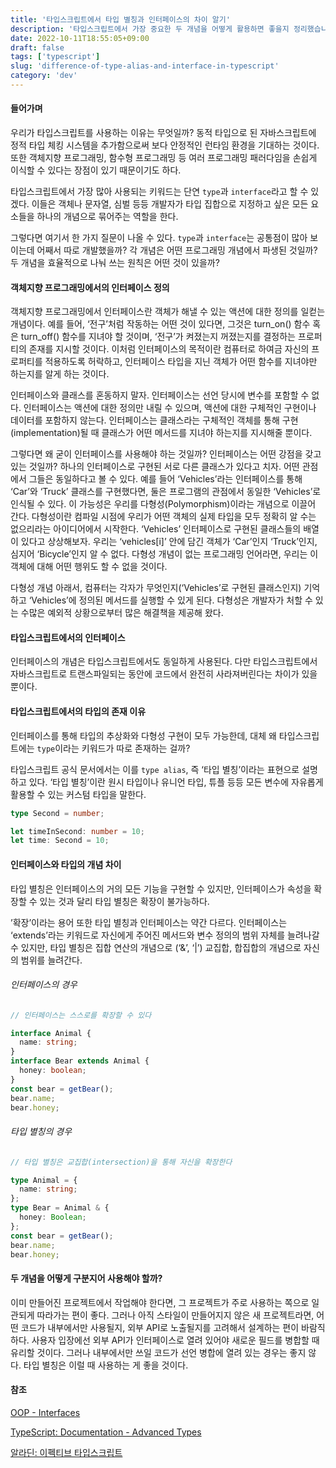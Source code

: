 ```yaml
---
title: '타입스크립트에서 타입 별칭과 인터페이스의 차이 알기'
description: '타입스크립트에서 가장 중요한 두 개념을 어떻게 활용하면 좋을지 정리했습니다'
date: 2022-10-11T18:55:05+09:00
draft: false
tags: ['typescript']
slug: 'difference-of-type-alias-and-interface-in-typescript'
category: 'dev'
---
```


#### 들어가며

우리가 타입스크립트를 사용하는 이유는 무엇일까? 동적 타입으로 된 자바스크립트에 정적 타입 체킹 시스템을 추가함으로써 보다 안정적인 런타임 환경을 기대하는 것이다. 또한 객체지향 프로그래밍, 함수형 프로그래밍 등 여러 프로그래밍 패러다임을 손쉽게 이식할 수 있다는 장점이 있기 때문이기도 하다.

타입스크립트에서 가장 많아 사용되는 키워드는 단연 `type`과 `interface`라고 할 수 있겠다. 이들은 객체나 문자열, 심벌 등등 개발자가 타입 집합으로 지정하고 싶은 모든 요소들을 하나의 개념으로 묶어주는 역할을 한다.

그렇다면 여기서 한 가지 질문이 나올 수 있다. `type`과 `interface`는 공통점이 많아 보이는데 어째서 따로 개발했을까? 각 개념은 어떤 프로그래밍 개념에서 파생된 것일까? 두 개념을 효율적으로 나눠 쓰는 원칙은 어떤 것이 있을까?

#### 객체지향 프로그래밍에서의 인터페이스 정의

객체지향 프로그래밍에서 인터페이스란 객체가 해낼 수 있는 액션에 대한 정의를 일컫는 개념이다. 예를 들어, ‘전구’처럼 작동하는 어떤 것이 있다면, 그것은 turn_on() 함수 혹은 turn_off() 함수를 지녀야 할 것이며, ‘전구’가 켜졌는지 꺼졌는지를 결정하는 프로퍼티의 존재를 지시할 것이다. 이처럼 인터페이스의 목적이란 컴퓨터로 하여금 자신의 프로퍼티를 적용하도록 허락하고, 인터페이스 타입을 지닌 객체가 어떤 함수를 지녀야만 하는지를 알게 하는 것이다.

인터페이스와 클래스를 혼동하지 말자. 인터페이스는 선언 당시에 변수를 포함할 수 없다. 인터페이스는 액션에 대한 정의만 내릴 수 있으며, 액션에 대한 구체적인 구현이나 데이터를 포함하지 않는다. 인터페이스는 클래스라는 구체적인 객체를 통해 구현(implementation)될 때 클래스가 어떤 메서드를 지녀야 하는지를 지시해줄 뿐이다.

그렇다면 왜 굳이 인터페이스를 사용해야 하는 것일까? 인터페이스는 어떤 강점을 갖고 있는 것일까? 하나의 인터페이스로 구현된 서로 다른 클래스가 있다고 치자. 어떤 관점에서 그들은 동일하다고 볼 수 있다. 예를 들어 ‘Vehicles’라는 인터페이스를 통해 ‘Car’와 ‘Truck’ 클래스를 구현했다면, 둘은 프로그램의 관점에서 동일한 ‘Vehicles’로 인식될 수 있다. 이 가능성은 우리를 다형성(Polymorphism)이라는 개념으로 이끌어 간다. 다형성이란 컴파일 시점에 우리가 어떤 객체의 실제 타입을 모두 정확히 알 수는 없으리라는 아이디어에서 시작한다. ‘Vehicles’ 인터페이스로 구현된 클래스들의 배열이 있다고 상상해보자. 우리는 ‘vehicles[i]’ 안에 담긴 객체가 ‘Car’인지 ‘Truck’인지, 심지어 ‘Bicycle’인지 알 수 없다. 다형성 개념이 없는 프로그래밍 언어라면, 우리는 이 객체에 대해 어떤 행위도 할 수 없을 것이다.

다형성 개념 아래서, 컴퓨터는 각자가 무엇인지(‘Vehicles’로 구현된 클래스인지) 기억하고 ‘Vehicles’에 정의된 메서드를 실행할 수 있게 된다. 다형성은 개발자가 처할 수 있는 수많은 예외적 상황으로부터 많은 해결책을 제공해 왔다.

#### 타입스크립트에서의 인터페이스

인터페이스의 개념은 타입스크립트에서도 동일하게 사용된다. 다만 타입스크립트에서 자바스크립트로 트랜스파일되는 동안에 코드에서 완전히 사라져버린다는 차이가 있을 뿐이다.

#### 타입스크립트에서의 타입의 존재 이유

인터페이스를 통해 타입의 추상화와 다형성 구현이 모두 가능한데, 대체 왜 타입스크립트에는 `type`이라는 키워드가 따로 존재하는 걸까?

타입스크립트 공식 문서에서는 이를 `type alias`, 즉 ‘타입 별칭’이라는 표현으로 설명하고 있다. ‘타입 별칭’이란 원시 타입이나 유니언 타입, 튜플 등등 모든 변수에 자유롭게 활용할 수 있는 커스텀 타입을 말한다.

```typescript
type Second = number;

let timeInSecond: number = 10;
let time: Second = 10;
```

#### 인터페이스와 타입의 개념 차이

타입 별칭은 인터페이스의 거의 모든 기능을 구현할 수 있지만, 인터페이스가 속성을 확장할 수 있는 것과 달리 타입 별칭은 확장이 불가능하다.

’확장’이라는 용어 또한 타입 별칭과 인터페이스는 약간 다르다. 인터페이스는 ‘extends’라는 키워드로 자신에게 주어진 메서드와 변수 정의의 범위 자체를 늘려나갈 수 있지만, 타입 별칭은 집합 연산의 개념으로 (‘&’, ‘|’) 교집합, 합집합의 개념으로 자신의 범위를 늘려간다.

###### 인터페이스의 경우

```typescript
// 인터페이스는 스스로를 확장할 수 있다

interface Animal {
  name: string;
}
interface Bear extends Animal {
  honey: boolean;
}
const bear = getBear();
bear.name;
bear.honey;
```

###### 타입 별칭의 경우

```typescript
// 타입 별칭은 교집합(intersection)을 통해 자신을 확장한다

type Animal = {
  name: string;
};
type Bear = Animal & {
  honey: Boolean;
};
const bear = getBear();
bear.name;
bear.honey;
```

#### 두 개념을 어떻게 구분지어 사용해야 할까?

이미 만들어진 프로젝트에서 작업해야 한다면, 그 프로젝트가 주로 사용하는 쪽으로 일관되게 따라가는 편이 좋다. 그러나 아직 스타일이 만들어지지 않은 새 프로젝트라면, 어떤 코드가 내부에서만 사용될지, 외부 API로 노출될지를 고려해서 설계하는 편이 바람직하다. 사용자 입장에선 외부 API가 인터페이스로 열려 있어야 새로운 필드를 병합할 때 유리할 것이다. 그러나 내부에서만 쓰일 코드가 선언 병합에 열려 있는 경우는 좋지 않다. 타입 별칭은 이럴 때 사용하는 게 좋을 것이다.

#### 참조

[OOP - Interfaces](https://www.cs.utah.edu/~germain/PPS/Topics/interfaces.html)

[TypeScript: Documentation - Advanced Types](https://www.typescriptlang.org/docs/handbook/advanced-types.html#type-aliases)

[알라딘: 이펙티브 타입스크립트](https://www.aladin.co.kr/shop/wproduct.aspx?ItemId=273193135)
